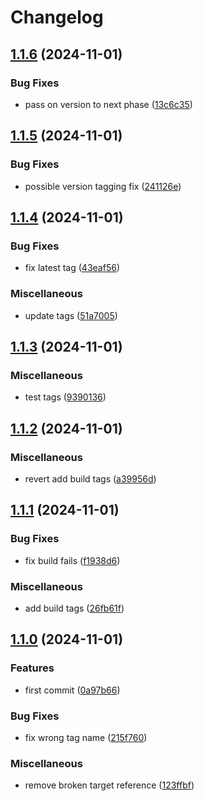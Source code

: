 # Changelog

## [1.1.6](https://github.com/segadora/solar-assistant-browser-automation/compare/v1.1.5...v1.1.6) (2024-11-01)


### Bug Fixes

* pass on version to next phase ([13c6c35](https://github.com/segadora/solar-assistant-browser-automation/commit/13c6c35602aac007189264a37096319edbf50c9a))

## [1.1.5](https://github.com/segadora/solar-assistant-browser-automation/compare/v1.1.4...v1.1.5) (2024-11-01)


### Bug Fixes

* possible version tagging fix ([241126e](https://github.com/segadora/solar-assistant-browser-automation/commit/241126ed6011dd60e512468a37cccc9a0b804ec3))

## [1.1.4](https://github.com/segadora/solar-assistant-browser-automation/compare/v1.1.3...v1.1.4) (2024-11-01)


### Bug Fixes

* fix latest tag ([43eaf56](https://github.com/segadora/solar-assistant-browser-automation/commit/43eaf565bd4b74bae0d7a1b9d57101efa34d2e57))


### Miscellaneous

* update tags ([51a7005](https://github.com/segadora/solar-assistant-browser-automation/commit/51a700582292eb3525190546f5018ba4032d295b))

## [1.1.3](https://github.com/segadora/solar-assistant-browser-automation/compare/v1.1.2...v1.1.3) (2024-11-01)


### Miscellaneous

* test tags ([9390136](https://github.com/segadora/solar-assistant-browser-automation/commit/9390136981a3b2ca4e7663366a2f0d6e00f4c1e9))

## [1.1.2](https://github.com/segadora/solar-assistant-browser-automation/compare/v1.1.1...v1.1.2) (2024-11-01)


### Miscellaneous

* revert add build tags ([a39956d](https://github.com/segadora/solar-assistant-browser-automation/commit/a39956d36829a79a7c3005ed18e9480919736b31))

## [1.1.1](https://github.com/segadora/solar-assistant-browser-automation/compare/v1.1.0...v1.1.1) (2024-11-01)


### Bug Fixes

* fix build fails ([f1938d6](https://github.com/segadora/solar-assistant-browser-automation/commit/f1938d609cb5103c3bd0f27d3fd3490b61113ae4))


### Miscellaneous

* add build tags ([26fb61f](https://github.com/segadora/solar-assistant-browser-automation/commit/26fb61fa9c9b2a1a1d654ea0731b5a355c7d66b4))

## [1.1.0](https://github.com/segadora/solar-assistant-browser-automation/compare/v1.0.0...v1.1.0) (2024-11-01)


### Features

* first commit ([0a97b66](https://github.com/segadora/solar-assistant-browser-automation/commit/0a97b6651cc76af8ccaf9737b411ae7ddd13b59b))


### Bug Fixes

* fix wrong tag name ([215f760](https://github.com/segadora/solar-assistant-browser-automation/commit/215f76057fbb55aeccc2aed10b4ef357383e01f4))


### Miscellaneous

* remove broken target reference ([123ffbf](https://github.com/segadora/solar-assistant-browser-automation/commit/123ffbf65730a9dcaf34a4a37c4a30834bb76853))
